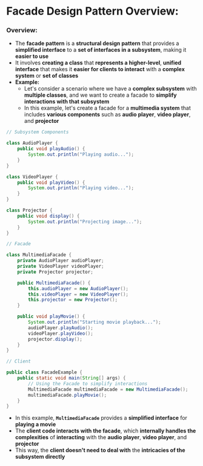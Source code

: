 # Facade Design Pattern Overview:

### Overview:
* The **facade pattern** is a **structural design pattern** that provides a **simplified interface** to a **set of 
  interfaces in a subsystem**, making it **easier to use**
* It involves **creating a class** that **represents a higher-level**, **unified interface** that makes it **easier for 
  clients to interact** with a **complex system** or **set of classes**
* **Example:**
  * Let's consider a scenario where we have a **complex subsystem** with **multiple classes**, and we want to create a 
    facade to **simplify interactions with that subsystem**
  * In this example, let's create a facade for a **multimedia system** that includes **various components** such as 
    **audio player**, **video player**, and **projector**
```java
// Subsystem Components

class AudioPlayer {
    public void playAudio() {
        System.out.println("Playing audio...");
    }
}

class VideoPlayer {
    public void playVideo() {
        System.out.println("Playing video...");
    }
}

class Projector {
    public void display() {
        System.out.println("Projecting image...");
    }
}

// Facade

class MultimediaFacade {
    private AudioPlayer audioPlayer;
    private VideoPlayer videoPlayer;
    private Projector projector;

    public MultimediaFacade() {
        this.audioPlayer = new AudioPlayer();
        this.videoPlayer = new VideoPlayer();
        this.projector = new Projector();
    }

    public void playMovie() {
        System.out.println("Starting movie playback...");
        audioPlayer.playAudio();
        videoPlayer.playVideo();
        projector.display();
    }
}

// Client

public class FacadeExample {
    public static void main(String[] args) {
        // Using the Facade to simplify interactions
        MultimediaFacade multimediaFacade = new MultimediaFacade();
        multimediaFacade.playMovie();
    }
}
```
* In this example, **`MultimediaFacade`** provides a **simplified interface** for **playing a movie**
* The **client code interacts with the facade**, which **internally handles the complexities** of **interacting** with 
  the **audio player**, **video player**, and **projector**
* This way, the **client doesn't need to deal with** the **intricacies of the subsystem directly**